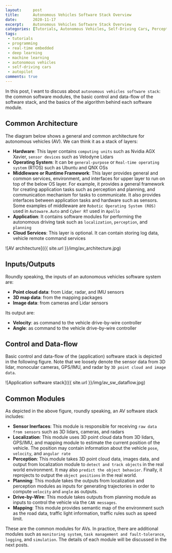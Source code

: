 ```yaml
---
layout:     post
title:      Autonomous Vehicles Software Stack Overview
date:       2020-11-17
excerpt:    Autonomous Vehicles Software Stack Overview
categories: [Tutorials, Autonomous Vehicles, Self-Driving Cars, Perception, Localization, Motion Planning, Control, Real-time Embedded Programming]
tags:
 - tutorials
 - programming
 - real-time embedded
 - deep learning
 - machine learning
 - autonomous vehicles
 - self-driving cars
 - autopilot
comments: true
---
```


In this post, I want to discuss about `autonomous vehicles software stack`: the common software modules, the basic control and data-flow of the software stack, and the basics of the algorithm behind each software module.

## Common Architecture

The diagram below shows a general and common architecture for autonomous vehicles (AV). We can think it as a stack of layers:
* __Hardware__: This layer contains `computing units` such as Nvidia AGX Xavier, `sensor devices` such as Velodyne Lidars
* __Operating System__: It can be `general-purpose` or `Real-time operating system` (RTOS) such as Ubuntu and QNX OSs
* __Middleware or Runtime Framework__: This layer provides general and common services, environment, and interfaces for upper layer to run on top of the below OS layer. For example, it provides a general framework for creating application tasks such as perception and planning, and communication mechanism for tasks to communicate. It also provides interfaces between application tasks and hardware such as sensors. Some examples of middleware are `Robotic Operating System (ROS)` used in `Autoware.Auto` and `Cyber RT` used in `Apollo`
* __Application__: It contains software modules for performing the autonomous driving task such as `localization`, `perception`, and `planning`
* __Cloud Services__: This layer is optional. It can contain storing log data, vehicle remote command services

![AV architecture]({{ site.url }}/img/av_architecture.jpg)       

## Inputs/Outputs

Roundly speaking, the inputs of an autonomous vehicles software system are:
* __Point cloud data__: from Lidar, radar, and IMU sensors
* __3D map data__: from the mapping packages
* __Image data__: from cameras and Lidar sensors

Its output are:
* __Velocity__: as command to the vehicle drive-by-wire controller
* __Angle__: as command to the vehicle drive-by-wire controller

## Control and Data-flow

Basic control and data-flow of the (application) software stack is depicted in the following figure. Note that we loosely denote the sensor data from 3D lidar, monocular cameras, GPS/IMU, and radar by `3D point cloud and image data`. 

![Application software stack]({{ site.url }}/img/av_sw_dataflow.jpg)

## Common Modules
As depicted in the above figure, roundly speaking, an AV software stack includes:
* __Sensor Inerfaces__: This module is responsible for receiving `raw data from sensors` such as 3D lidars, cameras, and radars
* __Localization__: This module uses 3D point cloud data from 3D lidars, GPS/IMU, and mapping module to estimate the current position of the vehicle. The position may contain information about the vehicle `pose`, `velocity`, and `angular rate`
* __Perception__: This module takes 3D point cloud data, images data, and output from localization module to `detect and track objects` in the real world environment. It may also `predict the object behavior`. Finally, it reprojects to output the `object positions` in the real world.
* __Planning__: This module takes the outputs from localization and perception modules as inputs for generating trajectories in order to compute `velocity` and `angle` as outputs.
* __Drive-by-Wire__: This module takes outputs from planning module as inputs to control the vehicle via the `CAN messages`.
* __Mapping__: This module provides semantic map of the environment such as the road data, traffic light information, traffic rules such as speed limit.

These are the common modules for AVs. In practice, there are additional modules such as `monitoring system`, `task management and fault-tolerance`, `logging`, and `simulation`. The details of each module will be discussed in the next posts.
        